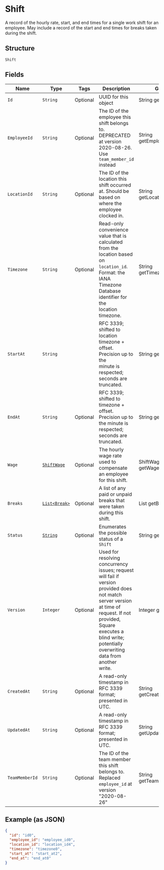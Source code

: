 
# Shift

A record of the hourly rate, start, and end times for a single work shift
for an employee. May include a record of the start and end times for breaks
taken during the shift.

## Structure

`Shift`

## Fields

| Name | Type | Tags | Description | Getter |
|  --- | --- | --- | --- | --- |
| `Id` | `String` | Optional | UUID for this object | String getId() |
| `EmployeeId` | `String` | Optional | The ID of the employee this shift belongs to. DEPRECATED at version 2020-08-26. Use `team_member_id` instead | String getEmployeeId() |
| `LocationId` | `String` | Optional | The ID of the location this shift occurred at. Should be based on<br>where the employee clocked in. | String getLocationId() |
| `Timezone` | `String` | Optional | Read-only convenience value that is calculated from the location based<br>on `location_id`. Format: the IANA Timezone Database identifier for the<br>location timezone. | String getTimezone() |
| `StartAt` | `String` |  | RFC 3339; shifted to location timezone + offset. Precision up to the<br>minute is respected; seconds are truncated. | String getStartAt() |
| `EndAt` | `String` | Optional | RFC 3339; shifted to timezone + offset. Precision up to the minute is<br>respected; seconds are truncated. | String getEndAt() |
| `Wage` | [`ShiftWage`](/doc/models/shift-wage.md) | Optional | The hourly wage rate used to compensate an employee for this shift. | ShiftWage getWage() |
| `Breaks` | [`List<Break>`](/doc/models/break.md) | Optional | A list of any paid or unpaid breaks that were taken during this shift. | List<Break> getBreaks() |
| `Status` | [`String`](/doc/models/shift-status.md) | Optional | Enumerates the possible status of a `Shift` | String getStatus() |
| `Version` | `Integer` | Optional | Used for resolving concurrency issues; request will fail if version<br>provided does not match server version at time of request. If not provided,<br>Square executes a blind write; potentially overwriting data from another<br>write. | Integer getVersion() |
| `CreatedAt` | `String` | Optional | A read-only timestamp in RFC 3339 format; presented in UTC. | String getCreatedAt() |
| `UpdatedAt` | `String` | Optional | A read-only timestamp in RFC 3339 format; presented in UTC. | String getUpdatedAt() |
| `TeamMemberId` | `String` | Optional | The ID of the team member this shift belongs to. Replaced `employee_id` at version "2020-08-26" | String getTeamMemberId() |

## Example (as JSON)

```json
{
  "id": "id0",
  "employee_id": "employee_id0",
  "location_id": "location_id4",
  "timezone": "timezone0",
  "start_at": "start_at2",
  "end_at": "end_at0"
}
```

